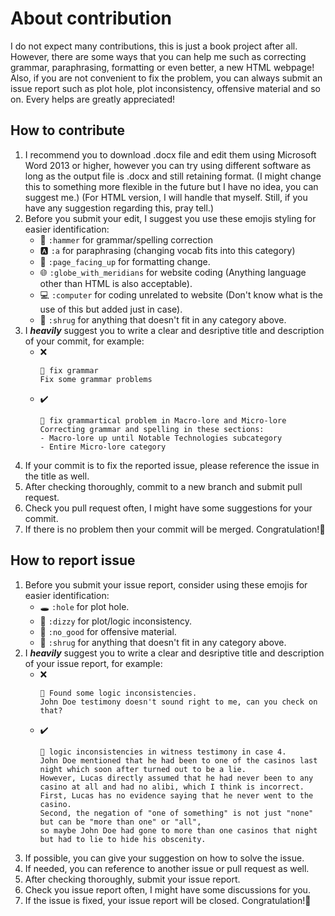 # About contribution
I do not expect many contributions, this is just a book project after all. However, there are some ways that you can help me such as correcting grammar, paraphrasing, formatting or even better, a new HTML webpage! Also, if you are not convenient to fix the problem, you can always submit an issue report such as plot hole, plot inconsistency, offensive material and so on. Every helps are greatly appreciated!

## How to contribute
1. I recommend you to download .docx file and edit them using Microsoft Word 2013 or higher, however you can try using different software as long as the output file is .docx and still retaining format. (I might change this to something more flexible in the future but I have no idea, you can suggest me.) (For HTML version, I will handle that myself. Still, if you have any suggestion regarding this, pray tell.)
2. Before you submit your edit, I suggest you use these emojis styling for easier identification:
    - 🔨 `:hammer` for grammar/spelling correction
    - 🅰️ `:a` for paraphrasing (changing vocab fits into this category)
    - 📄 `:page_facing_up` for formatting change.
    - 🌐 `:globe_with_meridians` for website coding (Anything language other than HTML is also acceptable).
    - 💻 `:computer` for coding unrelated to website (Don't know what is the use of this but added just in case).
    - 🤷 `:shrug` for anything that doesn't fit in any category above.
3. I ***heavily*** suggest you to write a clear and desriptive title and description of your commit, for example:
    - ❌ 
      ```
      🔨 fix grammar 
      Fix some grammar problems
      ```
    - ✔️ 
      ```
      🔨 fix grammartical problem in Macro-lore and Micro-lore
      Correcting grammar and spelling in these sections:
      - Macro-lore up until Notable Technologies subcategory
      - Entire Micro-lore category
      ```
4. If your commit is to fix the reported issue, please reference the issue in the title as well.
5. After checking thoroughly, commit to a new branch and submit pull request.
6. Check you pull request often, I might have some suggestions for your commit.
7. If there is no problem then your commit will be merged. Congratulation!🥳

## How to report issue
1. Before you submit your issue report, consider using these emojis for easier identification:
    - 🕳️ `:hole` for plot hole.
    - 💫 `:dizzy` for plot/logic inconsistency.
    - 🙅 `:no_good` for offensive material.
    - 🤷 `:shrug` for anything that doesn't fit in any category above.
2. I ***heavily*** suggest you to write a clear and desriptive title and description of your issue report, for example:
    - ❌ 
      ```
      💫 Found some logic inconsistencies.
      John Doe testimony doesn't sound right to me, can you check on that?
      ```
    - ✔️ 
      ```
      💫 logic inconsistencies in witness testimony in case 4.
      John Doe mentioned that he had been to one of the casinos last night which soon after turned out to be a lie. 
      However, Lucas directly assumed that he had never been to any casino at all and had no alibi, which I think is incorrect. 
      First, Lucas has no evidence saying that he never went to the casino. 
      Second, the negation of "one of something" is not just "none" but can be "more than one" or "all", 
      so maybe John Doe had gone to more than one casinos that night but had to lie to hide his obscenity.
      ```
3. If possible, you can give your suggestion on how to solve the issue.
4. If needed, you can reference to another issue or pull request as well.
5. After checking thoroughly, submit your issue report.
6. Check you issue report often, I might have some discussions for you.
7. If the issue is fixed, your issue report will be closed. Congratulation!🥳                                
